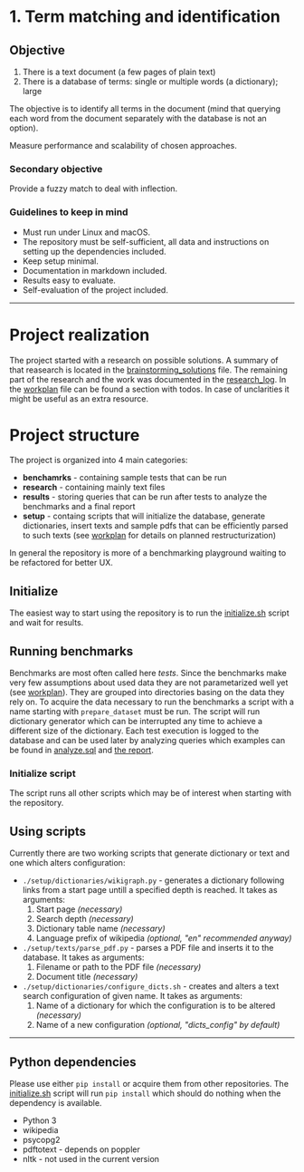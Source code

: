 # 1. Term matching and identification

## Objective

1. There is a text document (a few pages of plain text)
2. There is a database of terms: single or multiple words (a dictionary); large

The objective is to identify all terms in the document (mind that querying each word from the document separately with the database is not an option). 

Measure performance and scalability of chosen approaches.

### Secondary objective

Provide a fuzzy match to deal with inflection.

### Guidelines to keep in mind

* Must run under Linux and macOS.
* The repository must be self-sufficient, all data and instructions on setting up the dependencies included.
* Keep setup minimal.
* Documentation in markdown included.
* Results easy to evaluate.
* Self-evaluation of the project included.

---

# Project realization

The project started with a research on possible solutions. A summary of that reasearch is located in the [brainstorming_solutions](research/brainstorming_solutions.md) file. The remaining part of the research and the work was documented in the [research_log](research/research_log.md). In the [workplan](research/workplan.md) file can be found a section with todos. In case of unclarities it might be useful as an extra resource.

# Project structure

The project is organized into 4 main categories:
* __benchamrks__ - containing sample tests that can be run
* __research__ - containing mainly text files
* __results__ - storing queries that can be run after tests to analyze the benchmarks and a final report
* __setup__ - containg scripts that will initialize the database, generate dictionaries, insert texts and sample pdfs that can be efficiently parsed to such texts (see [workplan](workplan.md) for details on planned restructurization)

In general the repository is more of a benchmarking playground waiting to be refactored for better UX.

## Initialize

The easiest way to start using the repository is to run the [initialize.sh](initialize.sh) script and wait for results.
## Running benchmarks

Benchmarks are most often called here _tests_. Since the benchmarks make very few assumptions about used data they are not parametarized well yet (see [workplan](research/workplan.md)). They are grouped into directories basing on the data they rely on. To acquire the data necessary to run the benchmarks a script with a name starting with `prepare_dataset` must be run. The script will run dictionary generator which can be interrupted any time to achieve a different size of the dictionary. Each test execution is logged to the database and can be used later by analyzing queries which examples can be found in [analyze.sql](results/analyze.sql) and [the report](results/report.md). 

### Initialize script

The script runs all other scripts which may be of interest when starting with the repository. 

## Using scripts

Currently there are two working scripts that generate dictionary or text and one which alters configuration:
* `./setup/dictionaries/wikigraph.py` - generates a dictionary following links from a start page untill a specified depth is reached. It takes as arguments:
    1) Start page _(necessary)_
    2) Search depth _(necessary)_
    3) Dictionary table name _(necessary)_
    4) Language prefix of wikipedia _(optional, "en" recommended anyway)_
* `./setup/texts/parse_pdf.py` - parses a PDF file and inserts it to the database. It takes as arguments:
    1) Filename or path to the PDF file _(necessary)_
    2) Document title _(necessary)_
* `./setup/dictionaries/configure_dicts.sh` - creates and alters a text search configuration of given name. It takes as arguments:
    1) Name of a dictionary for which the configuration is to be altered _(necessary)_
    2) Name of a new configuration _(optional, "dicts_config" by default)_

---

## Python dependencies

Please use either `pip install` or acquire them from other repositories. The [initialize.sh](initialize.sh) script will run `pip install` which should do nothing when the dependency is available.

* Python 3
* wikipedia
* psycopg2
* pdftotext - depends on poppler
* nltk - not used in the current version
